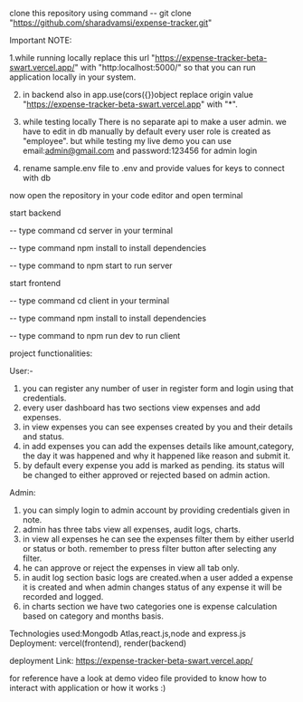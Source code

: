 clone this repository using command -- git clone "https://github.com/sharadvamsi/expense-tracker.git"


Important NOTE:        

1.while running locally replace this url "https://expense-tracker-beta-swart.vercel.app/" with "http:localhost:5000/" so that you can run application locally in your system.     

2. in backend also in app.use(cors({})object replace origin value "https://expense-tracker-beta-swart.vercel.app" with "*".
                                                                                                                                                                                         
3. while testing locally There is no separate api to make a user admin. we have to edit in db manually by default every user role is created as "employee". but while testing my live demo you can use email:admin@gmail.com and password:123456 for admin login



5. rename sample.env file to .env and provide values for keys to connect with db

now open the repository in your code editor and open terminal                                                                                                                                                                                                         

start backend       

-- type command cd server in your terminal                                                                                                                                                                                                                    

-- type command npm install to install dependencies                                                                                                               

-- type command to npm start to run server

start frontend

-- type command cd client in your terminal

-- type command npm install to install dependencies

-- type command to npm run dev to run client

project functionalities:

User:-

1. you can register any number of user in register form and login using that credentials.
2. every user dashboard has two sections view expenses and add expenses.
3. in view expenses you can see expenses created by you and their details and status.
4. in add expenses you can add the expenses details like amount,category, the day it was happened and why it happened like reason and submit it.
5. by default every expense you add is marked as pending. its status will be changed to either approved or rejected based on admin action.

Admin:
1. you can simply login to admin account by providing credentials given in note.
2. admin has three tabs view all expenses, audit logs, charts.
3. in view all expenses he can see the expenses filter them by either userId or status or both. remember to press filter button after selecting any filter.
4. he can approve or reject the expenses in view all tab only.
5. in audit log section basic logs are created.when a user added a expense it is created and when admin changes status of any expense it will be recorded and logged.
6. in charts section we have two categories one is expense calculation based on category and months basis.



Technologies used:Mongodb Atlas,react.js,node and express.js
Deployment: vercel(frontend), render(backend)

deployment Link: https://expense-tracker-beta-swart.vercel.app/

for reference have a look at demo video file provided to know how to interact with application or how it works :)
